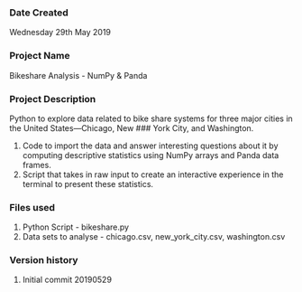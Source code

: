 ### Date Created
Wednesday 29th May 2019

### Project Name
Bikeshare Analysis - NumPy & Panda

### Project Description
Python to explore data related to bike share systems for three major cities in the United States—Chicago, New ### York City, and Washington.
  1. Code to import the data and answer interesting questions about it by computing descriptive statistics using NumPy arrays and Panda data frames.
  2. Script that takes in raw input to create an interactive experience in the terminal to present these statistics.

### Files used
  1. Python Script - bikeshare.py
  2. Data sets to analyse - chicago.csv, new_york_city.csv, washington.csv

### Version history
  1. Initial commit 20190529
